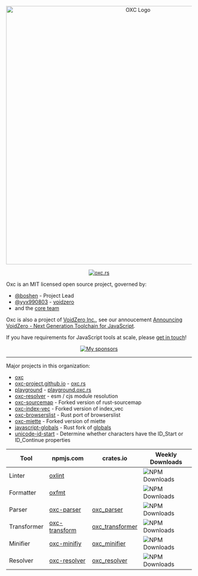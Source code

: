 <p align="center">
    <img alt="OXC Logo" src="https://raw.githubusercontent.com/oxc-project/oxc-assets/main/preview-universal.png" width="700">
</p>

<div align="center">
  
[![oxc.rs][website-badge]][website-url]
  
</div>

[website-badge]: https://img.shields.io/badge/oxc.rs-blue
[website-url]: https://oxc.rs

Oxc is an MIT licensed open source project, governed by:

* [@boshen] - Project Lead
* [@yyx990803] - [voidzero]
* and the [core team](https://oxc.rs/team.html)
  
Oxc is also a project of [VoidZero Inc.][voidzero], see our annoucement [Announcing VoidZero - Next Generation Toolchain for JavaScript](https://voidzero.dev/blog).

If you have requirements for JavaScript tools at scale, please [get in touch](https://forms.gle/WQgjyzYJpwurpxWKA)!

<p align="center">
  <a href="https://github.com/sponsors/Boshen">
    <img src="https://cdn.jsdelivr.net/gh/boshen/sponsors/sponsors.svg" alt="My sponsors" />
  </a>
</p>

[@boshen]: https://github.com/boshen
[@yyx990803]: https://github.com/yyx990803
[Vite]: https://github.com/vitejs
[npmjs.com]: https://npmjs.com
[crates.io]: https://crates.io
[marketplace.visualstudio.com/vscode]: https://marketplace.visualstudio.com/vscode
[voidzero]: https://voidzero.dev

---

Major projects in this organization:

* [oxc](https://github.com/oxc-project/oxc)
* [oxc-project.github.io](https://github.com/oxc-project/oxc-project.github.io) - [oxc.rs](https://oxc.rs)
* [playground](https://github.com/oxc-project/playground) - [playground.oxc.rs](https://playground.oxc.rs)
* [oxc-resolver](https://github.com/oxc-project/oxc-resolver) - esm / cjs module resolution
* [oxc-sourcemap](https://github.com/oxc-project/oxc-sourcemap) - Forked version of rust-sourcemap
* [oxc-index-vec](https://github.com/oxc-project/oxc-index-vec) - Forked version of index_vec
* [oxc-browserslist](https://github.com/oxc-project/oxc-browserslist) - Rust port of browserslist
* [oxc-miette](https://github.com/oxc-project/oxc-miette) - Forked version of miette
* [javascript-globals](https://github.com/oxc-project/javascript-globals) - Rust fork of [globals](https://www.npmjs.com/package/globals) 
* [unicode-id-start](https://github.com/oxc-project/unicode-id-start) - Determine whether characters have the ID_Start or ID_Continue properties


| Tool | npmjs.com | crates.io | Weekly Downloads |
| ---- | --------- | --------- | ---------------- |
| Linter | [oxlint](https://npmjs.com/package/oxlint) | | ![NPM Downloads](https://img.shields.io/npm/dw/oxlint?label=npm) | 
| Formatter | [oxfmt](https://npmjs.com/package/oxfmt) | | ![NPM Downloads](https://img.shields.io/npm/dw/oxfmt?label=npm) | 
| Parser | [oxc-parser](https://www.npmjs.com/package/oxc-parser) | [oxc_parser](https://crates.io/crates/oxc_parser) | ![NPM Downloads](https://img.shields.io/npm/dw/oxc-parser?label=npm) |
| Transformer | [oxc-transform](https://www.npmjs.com/package/oxc-transform) | [oxc_transformer](https://crates.io/crates/oxc_transformer) | ![NPM Downloads](https://img.shields.io/npm/dw/oxc-transform?label=npm) |
| Minifier | [oxc-minifiy](https://www.npmjs.com/package/oxc-minify) | [oxc_minifier](https://crates.io/crates/oxc_minifier) | ![NPM Downloads](https://img.shields.io/npm/dw/oxc-minify?label=npm) |
| Resolver | [oxc-resolver](https://www.npmjs.com/package/oxc-resolver) | [oxc_resolver](https://crates.io/crates/oxc_resolver) | ![NPM Downloads](https://img.shields.io/npm/dw/oxc-resolver?label=npm) |
